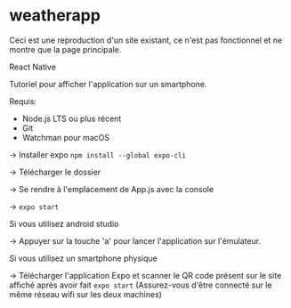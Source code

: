 # weatherapp
Ceci est une reproduction d'un site existant, ce n'est pas fonctionnel et ne montre que la page principale.

React Native

Tutoriel pour afficher l'application sur un smartphone.

Requis:

- Node.js LTS ou plus récent
- Git
- Watchman pour macOS

-> Installer expo
<code>npm install --global expo-cli</code>

-> Télécharger le dossier

-> Se rendre à l'emplacement de App.js avec la console

-> <code>expo start</code>

Si vous utilisez android studio

-> Appuyer sur la touche 'a' pour lancer l'application sur l'émulateur.

Si vous utilisez un smartphone physique

-> Télécharger l'application Expo et scanner le QR code présent sur le site affiché après avoir fait <code>expo start</code> 
(Assurez-vous d'être connecté sur le même réseau wifi sur les deux machines)
